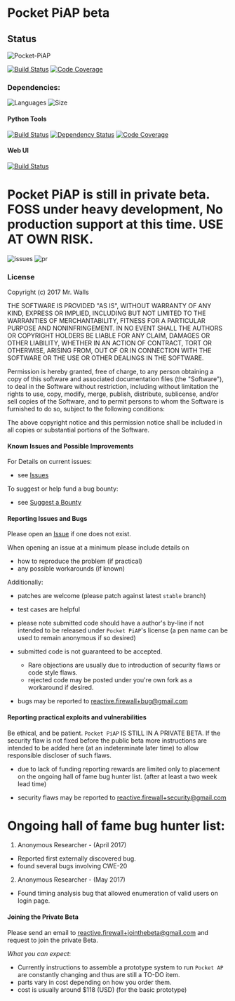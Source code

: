 # Pocket PiAP beta

## Status

![Pocket-PiAP](https://img.shields.io/badge/Pocket-PiAP-fc22be.svg)

[![Build Status](https://travis-ci.org/reactive-firewall/Pocket-PiAP.svg?branch=master)](https://travis-ci.org/reactive-firewall/Pocket-PiAP)
[![Code Coverage](https://codecov.io/gh/reactive-firewall/Pocket-PiAP/branch/stable/graph/badge.svg)](https://codecov.io/gh/reactive-firewall/Pocket-PiAP)


### Dependencies:

![Languages](https://img.shields.io/github/languages/count/reactive-firewall/Pocket-PiAP.svg)
![Size](https://img.shields.io/github/languages/code-size/reactive-firewall/Pocket-PiAP.svg)

#### Python Tools

[![Build Status](https://travis-ci.org/reactive-firewall/PiAP-python-tools.svg?branch=stable)](https://travis-ci.org/reactive-firewall/PiAP-python-tools)
[![Dependency Status](https://www.versioneye.com/user/projects/5961fc36368b08002a056e48/badge.svg?style=flat-round)](https://www.versioneye.com/user/projects/5961fc36368b08002a056e48)
[![Code Coverage](https://codecov.io/gh/reactive-firewall/PiAP-python-tools/branch/stable/graph/badge.svg)](https://codecov.io/gh/reactive-firewall/PiAP-python-tools/branch/stable/)

#### Web UI

[![Build Status](https://travis-ci.org/reactive-firewall/PiAP-Webroot.svg?branch=stable)](https://travis-ci.org/reactive-firewall/PiAP-Webroot)

# Pocket PiAP is still in private beta. FOSS under heavy development, No production support at this time. USE AT OWN RISK.

![issues](https://img.shields.io/github/issues-raw/reactive-firewall/Pocket-PiAP.svg)
![pr](https://img.shields.io/github/issues-pr-raw/reactive-firewall/Pocket-PiAP.svg)

### License

Copyright (c) 2017 Mr. Walls

THE SOFTWARE IS PROVIDED "AS IS", WITHOUT WARRANTY OF ANY KIND, EXPRESS OR
IMPLIED, INCLUDING BUT NOT LIMITED TO THE WARRANTIES OF MERCHANTABILITY,
FITNESS FOR A PARTICULAR PURPOSE AND NONINFRINGEMENT. IN NO EVENT SHALL THE
AUTHORS OR COPYRIGHT HOLDERS BE LIABLE FOR ANY CLAIM, DAMAGES OR OTHER
LIABILITY, WHETHER IN AN ACTION OF CONTRACT, TORT OR OTHERWISE, ARISING FROM,
OUT OF OR IN CONNECTION WITH THE SOFTWARE OR THE USE OR OTHER DEALINGS IN THE
SOFTWARE.

Permission is hereby granted, free of charge, to any person obtaining a copy
of this software and associated documentation files (the "Software"), to deal
in the Software without restriction, including without limitation the rights
to use, copy, modify, merge, publish, distribute, sublicense, and/or sell
copies of the Software, and to permit persons to whom the Software is
furnished to do so, subject to the following conditions:

The above copyright notice and this permission notice shall be included in all
copies or substantial portions of the Software.

#### Known Issues and Possible Improvements

For Details on current issues:
- see [Issues](https://github.com/reactive-firewall/Pocket-PiAP/issues)

To suggest or help fund a bug bounty:
- see [Suggest a Bounty](https://www.bountysource.com/teams/piap-bug-hunting/issue_suggestions/new)

#### Reporting Issues and Bugs

Please open an [Issue](https://github.com/reactive-firewall/Pocket-PiAP/issues) if one does not
exist.

When opening an issue at a minimum please include details on
 - how to reproduce the problem (if practical)
 - any possible workarounds (if known)

Additionally:
 - patches are welcome (please patch against latest `stable` branch)
 - test cases are helpful
 - please note submitted code should have a author's by-line if not intended to be released under `Pocket PiAP`'s license (a pen name can be used to remain anonymous if so desired)
 - submitted code is not guaranteed to be accepted.
   - Rare objections are usually due to introduction of security flaws or code style flaws.
   - rejected code may be posted under you're own fork as a workaround if desired.

 - bugs may be reported to reactive.firewall+bug@gmail.com

#### Reporting practical exploits and vulnerabilities

Be ethical, and be patient. `Pocket PiAP` IS STILL IN A PRIVATE BETA. If the security flaw is not fixed before the public beta more instructions are intended to be added here (at an indeterminate later time) to allow responsible discloser of such flaws.

 - due to lack of funding reporting rewards are limited only to placement on the ongoing hall of fame bug hunter list. (after at least a two week lead time)

 - security flaws may be reported to reactive.firewall+security@gmail.com


# Ongoing hall of fame bug hunter list:
 1. Anonymous Researcher - (April 2017)
  - Reported first externally discovered bug.
  - found several bugs involving CWE-20
 2. Anonymous Researcher - (May 2017)
  - Found timing analysis bug that allowed enumeration of valid users on login page.
 
#### Joining the Private Beta

Please send an email to reactive.firewall+jointhebeta@gmail.com and request to join the private Beta.

_What you can expect_:
 - Currently instructions to assemble a prototype system to run `Pocket AP` are constantly changing and thus are still a TO-DO item.
 - parts vary in cost depending on how you order them.
 - cost is usually around $118 (USD) (for the basic prototype)


